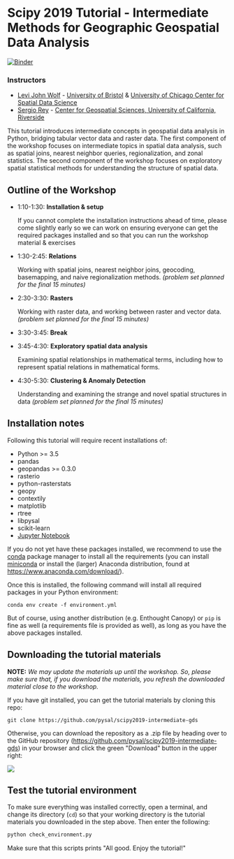 # Scipy 2019 Tutorial - Intermediate Methods for Geographic Geospatial Data Analysis

[![Binder](https://mybinder.org/badge.svg)](https://mybinder.org/v2/gh/pysal/scipy2019-intermediate-gds/master)

### Instructors

- [Levi John Wolf](https://ljwolf.org) - [University of Bristol](http://www.bristol.ac.uk/geography/levi-j-wolf/overview.html) & [University of Chicago Center for Spatial Data Science](https://spatial.uchicago.edu/directory/levi-john-wolf-phd)
- [Sergio Rey](https://sergerey.org/) - [Center for Geospatial Sciences, University of California, Riverside](http://spatial.ucr.edu/peopleRey.html)


This tutorial introduces intermediate concepts in geospatial data analysis in Python, bridging tabular vector data and raster data. The first component of the workshop focuses on intermediate topics in spatial data analysis, such as spatial joins, nearest neighbor queries, regionalization, and zonal statistics. The second component of the workshop focuses on exploratory spatial statistical methods for understanding the structure of spatial data. 

## Outline of the Workshop

- 1:10-1:30: **Installation & setup**

  If you cannot complete the installation instructions ahead of time, please come slightly early so we can work on ensuring everyone can get the required packages installed and so that you can run the workshop material & exercises

- 1:30-2:45: **Relations**

    Working with spatial joins, nearest neighbor joins, geocoding, basemapping, and naive regionalization methods. *(problem set planned for the final 15 minutes)*

- 2:30-3:30: **Rasters**

    Working with raster data, and working between raster and vector data.  *(problem set planned for the final 15 minutes)*

- 3:30-3:45: **Break** 

- 3:45-4:30: **Exploratory spatial data analysis**

  Examining spatial relationships in mathematical terms, including how to represent spatial relations in mathematical forms. 

- 4:30-5:30: **Clustering & Anomaly Detection**

    Understanding and examining the strange and novel spatial structures in data *(problem set planned for the final 15 minutes)*

## Installation notes

Following this tutorial will require recent installations of:

- Python >= 3.5 
- pandas
- geopandas >= 0.3.0
- rasterio
- python-rasterstats
- geopy
- contextily
- matplotlib
- rtree
- libpysal
- scikit-learn
- [Jupyter Notebook](http://jupyter.org)

If you do not yet have these packages installed, we recommend to use the [conda](http://conda.pydata.org/docs/intro.html) package manager to install all the requirements 
(you can install [miniconda](http://conda.pydata.org/miniconda.html) or install the (larger) Anaconda
distribution, found at https://www.anaconda.com/download/).

Once this is installed, the following command will install all required packages in your Python environment:

```
conda env create -f environment.yml
```

But of course, using another distribution (e.g. Enthought Canopy) or ``pip`` is fine as well (a requirements file is provided as well), as long as you have the above packages installed.


## Downloading the tutorial materials

**NOTE:** *We may update the materials up until the workshop. So, please make sure that, if you download the materials, you refresh the downloaded material close to the workshop.*

If you have git installed, you can get the tutorial materials by cloning this repo:

    git clone https://github.com/pysal/scipy2019-intermediate-gds

Otherwise, you can download the repository as a .zip file by heading over
to the GitHub repository (https://github.com/pysal/scipy2019-intermediate-gds) in
your browser and click the green "Download" button in the upper right:

![](img/download-button.png)

## Test the tutorial environment

To make sure everything was installed correctly, open a terminal, and change its directory (`cd`) so that your working directory is the tutorial materials you downloaded in the step above. Then enter the following:

```sh
python check_environment.py
```

Make sure that this scripts prints "All good. Enjoy the tutorial!"

